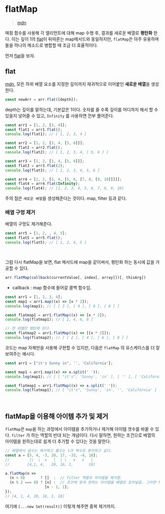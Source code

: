# flatMap

> [mdn](https://developer.mozilla.org/ko/docs/Web/JavaScript/Reference/Global_Objects/Array/flatMap)

매핑 함수를 사용해 각 엘리먼트에 대해 map 수행 후, 결과를 새로운 배열로 **평탄화** 한다. 이는 깊이 1의 [flat](https://developer.mozilla.org/ko/docs/Web/JavaScript/Reference/Global_Objects/Array/flat)이 뒤따른는 map메서드와 동일하지만, `flatMap`은 아주 유용하며 둘을 하나의 메소드로 병합할 때 조금 더 효율적이다.

먼저 [flat](https://developer.mozilla.org/ko/docs/Web/JavaScript/Reference/Global_Objects/Array/flat)을 보자.

## flat

[mdn](https://developer.mozilla.org/ko/docs/Web/JavaScript/Reference/Global_Objects/Array/flat), 모든 하위 배열 요소를 지정한 깊이까지 재귀적으로 이어붙인 **새로운 배열**을 생성한다.

```js
const newArr = arr.flat([depth]);
```

depth는 깊이를 말하는데, 기본값은 1이다. 숫자를 줄 수록 깊이를 어디까지 해서 할 수 있을지 넣어줄 수 있고, `Infinity` 를 사용하면 전부 풀어준다.

```js
const arr1 = [1, 2, [3, 4]];
const flat1 = arr1.flat();
console.log(flat1); // [ 1, 2, 3, 4 ]

const arr2 = [1, 2, [3, 4, [5, 6]]];
const flat2 = arr2.flat();
console.log(flat2); // [ 1, 2, 3, 4, [ 5, 6 ] ]

const arr3 = [1, 2, [3, 4, [5, 6]]];
const flat3 = arr3.flat(2);
console.log(flat3); // [ 1, 2, 3, 4, 5, 6 ]

const arr4 = [1, 2, [3, 4, [5, 6, [7, 8, [9, 10]]]]];
const flat4 = arr4.flat(Infinity);
console.log(flat4); // [1, 2, 3, 4, 5, 6, 7, 8, 9, 10]
```

주의 점은 `새로운 배열`을 생성해준다는 것이다. map, filter 등과 같다.

### 배열 구멍 제거

배열의 구멍도 제거해준다.

```js
const arr5 = [1, 2, , 4, 5];
const flat5 = arr5.flat();
console.log(flat5); // [ 1, 2, 4, 5 ]
```

<br />

그럼 다시 flatMap을 보면, flat 메서드에 map을 같이써서, 평탄화 하는 동시에 값을 가공할 수 있다.

```js
arr.flatMap(callback(currentValue[, index[, array]])[, thisArg])
```

- callback : map 함수에 들어갈 콜백 함수임.

```js
const arr1 = [1, 2, 3, 4];
const map1 = arr1.map((x) => [x * 2]);
console.log(map1); // [ [ 2 ], [ 4 ], [ 6 ], [ 8 ] ]

const flatmap1 = arr1.flatMap((x) => [x * 2]);
console.log(flatmap1); // [ 2, 4, 6, 8 ]

// 한 레벨만 평탄화 된다.
const flatmap2 = arr1.flatMap((x) => [[x * 2]]);
console.log(flatmap2); // [ [ 2 ], [ 4 ], [ 6 ], [ 8 ] ]
```

코드는 map 자체만을 사용해 구현할 수 있지만, 다음은 `flatMap` 의 유스케이스를 더 잘 보여주는 예시다.

```js
const arr1 = ["it's Sunny in", '', 'California'];

const map1 = arr1.map((x) => x.split(' '));
console.log(map1); // [ [ "it's", 'Sunny', 'in' ], [ '' ], [ 'California' ] ]

const flatmap1 = arr1.flatMap((x) => x.split(' '));
console.log(flatmap1); // [ "it's", 'Sunny', 'in', '', 'California' ]
```

<br />

## flatMap을 이용해 아이템 추가 및 제거

`flatMap`은 `map`을 하는 과정에서 아이템을 추가하거나 제거해 아이템 갯수를 바꿀 수 있다. `filter` 가 하는 역할의 반대 되는 개념이다. 다시 말하면, 원하는 조건으로 배열의 아이템을 원하는대로 쉽게 더 추가할 수 있다는 것을 말한다.

```js
// 배열에서 음수는 제거하고 홀수는 1과 짝수로 분리하고 싶다.
const a = [5, 4, -3, 20, 17, -33, -4, 18];
//         |\  \  x   |  | \   x   x   |
//        [4,1, 4,   20, 16, 1,       18]

a.flatMap(n => 
  (n < 0)       ? []  :  // filter 역할로 아이템을 제거함.
  (n % 2 === 0) ? [n] :  // 조건에 맞게 원하는 아이템을 배열로 집어넣음. 그러면 flat을 한번 하니 전체 요소가 반환 된다.
                  [n - 1, 1];
});
// [4, 1, 4, 20, 16, 1, 18]
```

여기에 `[...new Set(result)]` 이렇게 해주면 중복 제거까지.
